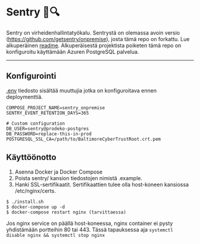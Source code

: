 # Sentry :bug::mag:

Sentry on virheidenhallintatyökalu. Sentrystä on olemassa avoin versio (https://github.com/getsentry/onpremise), josta tämä repo on forkattu. Lue alkuperäinen [readme](./readme_original.md). Alkuperäisestä projektista poiketen tämä repo on konfiguroitu käyttämään Azuren PostgreSQL palvelua.

---

## Konfigurointi

[.env](./.env) tiedosto sisältää muuttujia jotka on konfiguroitava ennen deploymenttiä.

```
COMPOSE_PROJECT_NAME=sentry_onpremise
SENTRY_EVENT_RETENTION_DAYS=365

# Custom configuration
DB_USER=sentry@prodeko-postgres
DB_PASSWORD=replace-this-in-prod
POSTGRESQL_SSL_CA=/path/to/BaltimoreCyberTrustRoot.crt.pem
```

## Käyttöönotto

1. Asenna Docker ja Docker Compose
2. Poista sentry/ kansion tiedostojen nimistä .example.
3. Hanki SSL-sertifikaatit. Sertifikaattien tulee olla host-koneen kansiossa /etc/nginx/certs.

```
$ ./install.sh
$ docker-compose up -d
$ docker-compose restart nginx (tarvittaessa)
```

Jos nginx service on päällä host-koneessa, nginx container ei pysty yhdistämään portteihin 80 tai 443. Tässä tapauksessa aja `systemctl disable nginx && systemctl stop nginx`
